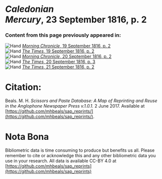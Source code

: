 # *Caledonian Mercury*, 23 September 1816, p. 2  
  
### Content from this page previously appeared in:  
![Hand](http://scissorsandpaste.net/wp-content/uploads/2017/06/smallhandpointer.png) [*Morning Chronicle*, 19 September 1816, p. 2](https://mhbeals.github.io/sap_html/Morning-Chronicle/Morning-Chronicle-19-September-1816-p-2)  
![Hand](http://scissorsandpaste.net/wp-content/uploads/2017/06/smallhandpointer.png) [*The Times*, 19 September 1816, p. 2](https://mhbeals.github.io/sap_html/The-Times/The-Times-19-September-1816-p-2)  
![Hand](http://scissorsandpaste.net/wp-content/uploads/2017/06/smallhandpointer.png) [*Morning Chronicle*, 20 September 1816, p. 2](https://mhbeals.github.io/sap_html/Morning-Chronicle/Morning-Chronicle-20-September-1816-p-2)  
![Hand](http://scissorsandpaste.net/wp-content/uploads/2017/06/smallhandpointer.png) [*The Times*, 20 September 1816, p. 3](https://mhbeals.github.io/sap_html/The-Times/The-Times-20-September-1816-p-3)  
![Hand](http://scissorsandpaste.net/wp-content/uploads/2017/06/smallhandpointer.png) [*The Times*, 21 September 1816, p. 2](https://mhbeals.github.io/sap_html/The-Times/The-Times-21-September-1816-p-2)  


# Citation: 

Beals. M. H. *Scissors and Paste Database: A Map of Reprinting and Reuse in the Anglophone Newspaper Press v.1.0.1.* 2 June 2017. Available at [https://github.com/mhbeals/sap_reprints/](https://github.com/mhbeals/sap_reprints/). 

# Nota Bona

Bibliometric data is time consuming to produce but benefits us all. Please remember to cite or acknowledge this and any other bibliometric data you use in your research. All data is available CC-BY 4.0 at [https://github.com/mhbeals/sap_reprints](https://github.com/mhbeals/sap_reprints)
